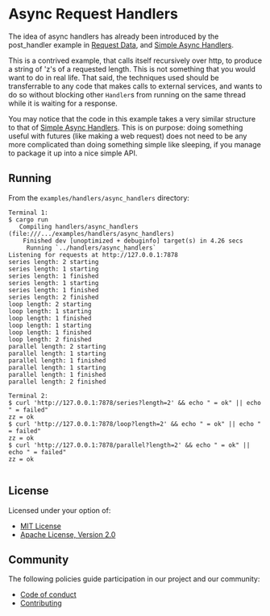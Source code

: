 # Async Request Handlers

The idea of async handlers has already been introduced by the post_handler example in
[Request Data](../request_data), and [Simple Async Handlers](../simple_async_handlers).

This is a contrived example, that calls itself recursively over http, to produce a string of
'z's of a requested length. This is not something that you would want to do in real life.
That said, the techniques used should be transferrable to any code that makes calls
to external services, and wants to do so without blocking other `Handler`s from running on the
same thread while it is waiting for a response.

You may notice that the code in this example takes a very similar structure to that of
[Simple Async Handlers](../simple_async_handlers). This is on purpose: doing something
useful with futures (like making a web request) does not need to be any more complicated
than doing something simple like sleeping, if you manage to package it up into a nice
simple API.

## Running

From the `examples/handlers/async_handlers` directory:

```
Terminal 1:
$ cargo run
   Compiling handlers/async_handlers (file:///.../examples/handlers/async_handlers)
    Finished dev [unoptimized + debuginfo] target(s) in 4.26 secs
     Running `../handlers/async_handlers`
Listening for requests at http://127.0.0.1:7878
series length: 2 starting
series length: 1 starting
series length: 1 finished
series length: 1 starting
series length: 1 finished
series length: 2 finished
loop length: 2 starting
loop length: 1 starting
loop length: 1 finished
loop length: 1 starting
loop length: 1 finished
loop length: 2 finished
parallel length: 2 starting
parallel length: 1 starting
parallel length: 1 finished
parallel length: 1 starting
parallel length: 1 finished
parallel length: 2 finished

Terminal 2:
$ curl 'http://127.0.0.1:7878/series?length=2' && echo " = ok" || echo " = failed"
zz = ok
$ curl 'http://127.0.0.1:7878/loop?length=2' && echo " = ok" || echo " = failed"
zz = ok
$ curl 'http://127.0.0.1:7878/parallel?length=2' && echo " = ok" || echo " = failed"
zz = ok


```

## License

Licensed under your option of:

* [MIT License](../../LICENSE-MIT)
* [Apache License, Version 2.0](../../LICENSE-APACHE)

## Community

The following policies guide participation in our project and our community:

* [Code of conduct](../../CODE_OF_CONDUCT.md)
* [Contributing](../../CONTRIBUTING.md)
